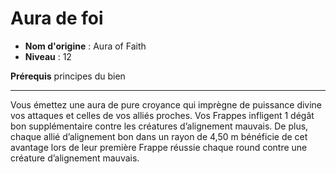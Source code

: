 # Aura de foi

 * **Nom d'origine** : Aura of Faith
 * **Niveau** : 12


<p><strong>Prérequis</strong> principes du bien</p>
<hr>
<p>Vous émettez une aura de pure croyance qui imprègne de puissance divine vos attaques et celles de vos alliés proches. Vos Frappes infligent 1 dégât bon supplémentaire contre les créatures d’alignement mauvais. De plus, chaque allié d’alignement bon dans un rayon de 4,50 m bénéficie de cet avantage lors de leur première Frappe réussie chaque round contre une créature d’alignement mauvais.</p>
